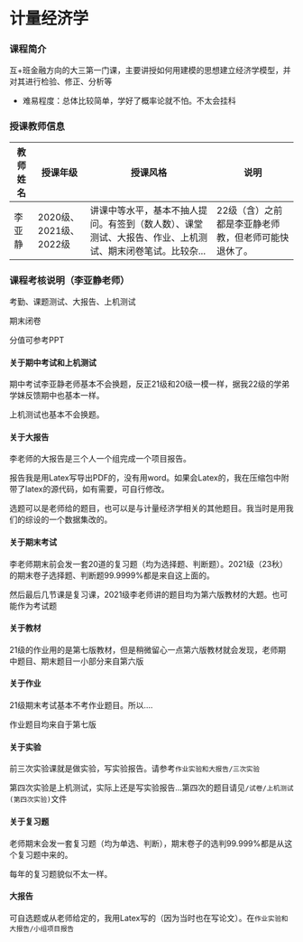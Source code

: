 # 计量经济学

### 课程简介

互+班金融方向的大三第一门课，主要讲授如何用建模的思想建立经济学模型，并对其进行检验、修正、分析等

- 难易程度：总体比较简单，学好了概率论就不怕。不太会挂科

### 授课教师信息

| 教师姓名 | 授课年级               | 授课风格                                                     | 说明                                                 |
| -------- | ---------------------- | ------------------------------------------------------------ | ---------------------------------------------------- |
| 李亚静   | 2020级、2021级、2022级 | 讲课中等水平，基本不抽人提问。有签到（数人数）、课堂测试、大报告、作业、上机测试、期末闭卷笔试。比较杂... | 22级（含）之前都是李亚静老师教，但老师可能快退休了。 |

### 课程考核说明（李亚静老师）

考勤、课题测试、大报告、上机测试

期末闭卷

分值可参考PPT

#### 关于期中考试和上机测试

期中考试李亚静老师基本不会换题，反正21级和20级一模一样，据我22级的学弟学妹反馈期中也基本一样。

上机测试也基本不会换题。

#### 关于大报告

李老师的大报告是三个人一个组完成一个项目报告。

报告我是用Latex写导出PDF的，没有用word。如果会Latex的，我在压缩包中附带了latex的源代码，如有需要，可自行修改。

选题可以是老师给的题目，也可以是与计量经济学相关的其他题目。我当时是用我们的综设的一个数据集改的。

#### 关于期末考试

李老师期末前会发一套20道的复习题（均为选择题、判断题）。2021级（23秋）的期末卷子选择题、判断题99.9999%都是来自这上面的。

然后最后几节课是复习课，2021级李老师讲的题目均为第六版教材的大题。也可能作为考试题

#### 关于教材

21级的作业用的是第七版教材，但是稍微留心一点第六版教材就会发现，老师期中题目、期末题目一小部分来自第六版

#### 关于作业

21级期末考试基本不考作业题目。所以....

作业题目均来自于第七版

#### 关于实验

前三次实验课就是做实验，写实验报告。请参考`作业实验和大报告/三次实验`

第四次实验是上机测试，实际上还是写实验报告...第四次的题目请见`/试卷/上机测试(第四次实验)`文件

#### 关于复习题

老师期末会发一套复习题（均为单选、判断），期末卷子的选判99.999%都是从这个复习题中来的。

每年的复习题貌似不太一样。

#### 大报告

可自选题或从老师给定的，我用Latex写的（因为当时也在写论文）。在`作业实验和大报告/小组项目报告`
